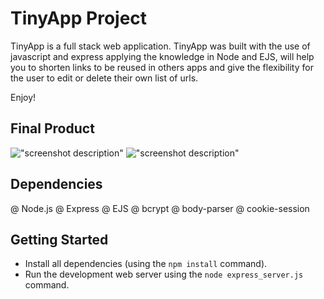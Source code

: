 # TinyApp Project

 TinyApp is a full stack web application. TinyApp was built with the use of javascript and express applying the knowledge in Node and EJS, will help you to shorten links to be reused in others apps and give the flexibility for the user to edit or delete their own list of urls.

 Enjoy!

 ## Final Product

 !["screenshot description"](#)
 !["screenshot description"](#)

 ## Dependencies

 @ Node.js
 @ Express
 @ EJS
 @ bcrypt
 @ body-parser
 @ cookie-session

 ## Getting Started

 - Install all dependencies (using the `npm install` command).
 - Run the development web server using the `node express_server.js` command.